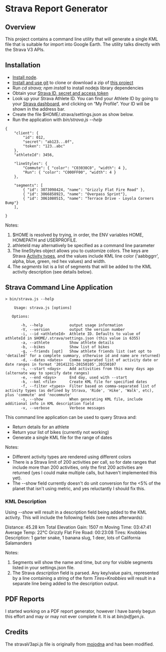 Strava Report Generator
=======================

Overview
--------

This project contains a command line utility that will generate a single KML file that is suitable for import
into Google Earth. The utility talks directly with the Strava V3 APIs.

Installation
------------

* [Install node](http://nodejs.org/download/).
* [Install and use git](http://git-scm.com/downloads) to clone or download a zip of [this project](https://github.com/jpravetz/strava)
* Run _cd strava; npm install_ to install nodejs library dependencies
* Obtain your [Strava ID, secret and access token](https://www.strava.com/settings/api)
* Look up your Strava Athlete ID. You can find your Athlete ID by going to
your [Strava dashboard](http://www.strava.com/dashboard), and clicking on “My Profile”.
Your ID will be shown in the address bar.
* Create the file $HOME/.strava/settings.json as show below.
* Run the application with _bin/strava.js --help_

```
{
    "client": {
        "id": 012,
        "secret": "ab123...0f",
        "token": "123..abc"
    },
    "athleteId": 3456,

    "lineStyles": {
        "Commute": { "color": "C03030C0", "width": 4 },
        "Run": { "color": "C000FF00", "width": 4 }
    },

    "segments": [
        { "id": 3073098424, "name": "Grizzly Flat Fire Road" },
        { "id": 3066858923, "name": "Overpass Sprint"},
        { "id": 3061080515, "name": "Terrace Drive - Loyola Corners Bump"}
    ],

}
```


Notes:

1. $HOME is resolved by trying, in order, the ENV variables HOME, HOMEPATH and USERPROFILE.
2. athleteId may alternatively be specified as a command line parameter
3. The lineStyles object allows you to customize colors. The keys are
Strava [Activity types](http://strava.github.io/api/v3/activities/), and the values include KML line
color ('aabbggrr', alpha, blue, green, red hex values) and width.
4. The *segments* list is a list of segments that will be added to the KML activity description (see details below).

Strava Command Line Application
-------------------------------

```
> bin/strava.js --help

    Usage: strava.js [options]

   Options:

       -h, --help            output usage information
       -V, --version         output the version number
       -i, --id <athleteId>  Athlete ID. Defaults to value of athleteId in $HOME/.strava/settings.json (this value is 6355)
       -a, --athlete         Show athlete details
       -b, --bikes           Show list of bikes
       -g, --friends [opt]   Show athlete friends list (set opt to 'detailed' for a complete summary, otherwise id and name are returned)
       -d, --dates <dates>   Comma separated list of activity date or date ranges in format '20141231-20150105',20150107
       -s, --start <days>    Add activities from this many days ago (alternate way to specify date ranges)
       -e, --end <days>      End day, used with --start
       -k, --kml <file>      Create KML file for specified dates
       -f, --filter <types>  Filter based on comma-separated list of activity types (as defined by Strava, 'Ride', 'Hike', 'Walk', etc), plus 'commute' and 'nocommute'
       -s, --show            When generating KML file, include additional info in KML description field
       -v, --verbose         Verbose messages
```

This command line application can be used to query Strava and:

* Return details for an athlete
* Return your list of bikes (currently not working)
* Generate a single KML file for the range of dates

Notes:

* Different activity types are rendered using different colors
* There is a Strava limit of 200 activities per call, so for date ranges that include more than 200 activities, only
the first 200 activities are returned (yes I could make multiple calls, but haven't implemented this yet).
* The --show field currently doesn't do unit conversion for the <5% of the planet that isn't using metric, and yes reluctantly I should fix this.

### KML Description

Using *--show* will result in a description field being added to the KML activity. This will include the following fields (see notes afterwards):

  Distance: 45.28 km
  Total Elevation Gain: 1507 m
  Moving Time: 03:47:41
  Average Temp: 22°C
  Grizzly Flat Fire Road: 00:23:08
  Tires: Knobbies
  Description: 1 garter snake, 1 banana slug, 1 deer, lots of California Salamanders

Notes:

1. Segments will show the name and time, but ony for visible segments listed in your settings.json file.
2. The Strava *description* field is parsed. Any key/value pairs, represented by a line containing a string of the form *Tires=Knobbies* will result in a separate line being added to the description output.

PDF Reports
-----------

I started working on a PDF report generator, however I have barely begun this
effort and may or may not ever complete it. It is at _bin/pdfgen.js_.


Credits
-------

The stravaV3api.js file is originally from [mojodna](https://github.com/mojodna/node-strav3/blob/master/index.js) and has
been modified.